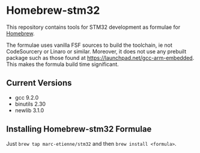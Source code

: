 Homebrew-stm32
============
This repository contains tools for STM32 development as formulae for [Homebrew](https://github.com/mxcl/homebrew).

The formulae uses vanilla FSF sources to build the toolchain, ie not CodeSourcery or Linaro or similar.
Moreover, it does not use any prebuilt package such as those found at https://launchpad.net/gcc-arm-embedded. This makes the formula build time significant.

Current Versions
----------------
- gcc 9.2.0
- binutils 2.30
- newlib 3.1.0

Installing Homebrew-stm32 Formulae
--------------------------------
Just `brew tap marc-etienne/stm32` and then `brew install <formula>`.
